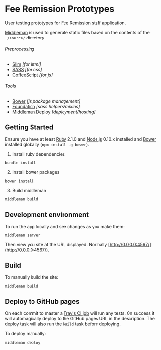 Fee Remission Prototypes
========================

User testing prototypes for Fee Remission staff application.

[Middleman](http://middlemanapp.com) is used to generate static files based on the contents of the `./source/` directory.

###### Preprocessing
- [Slim](http://slim-lang.com) *[for html]*
- [SASS](http://sass-lang.com) *[for css]*
- [CoffeeScript](http://coffeescript.org) *[for js]*

###### Tools
- [Bower](http://bower.io) *[js package management]*
- [Foundation](http://foundation.zurb.com/docs/) *[sass helpers/mixins]*
- [Middleman Deploy](https://github.com/karlfreeman/middleman-deploy) *[deployment/hosting]*

## Getting Started

Ensure you have at least [Ruby](https://www.ruby-lang.org/en/) 2.1.0 and [Node.js](http://nodejs.org/) 0.10.x installed and [Bower](http://bower.io/) installed globally (`npm install -g bower`).

1. Install ruby dependencies
  ```
  bundle install
  ```

2. Install bower packages
  ```
  bower install
  ```

3. Build middleman
  ```
  middleman build
  ```

## Development environment

To run the app locally and see changes as you make them:

  ```
  middleman server
  ```

Then view you site at the URL displayed. Normally [http://0.0.0.0:4567/](http://0.0.0.0:4567/).

## Build

To manually build the site:
  ```
  middleman build
  ```

## Deploy to GitHub pages

On each commit to master a [Travis CI job](https://travis-ci.org/ministryofjustice/./) will run any tests. On success it will automagically deploy to the GitHub pages URL in the description. The deploy task will also run the `build` task before deploying.

To deploy manually:
  ```
  middleman deploy
  ```

